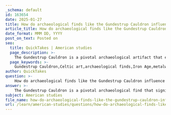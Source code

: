 ```yaml
---
_schema: default
id: 163654
date: 2025-01-27
title: How do archaeological finds like the Gundestrup Cauldron influence modern interpretations of Celtic art?
article_title: How do archaeological finds like the Gundestrup Cauldron influence modern interpretations of Celtic art?
date_format: MMM DD, YYYY
post_on_text: Posted on
seo:
  title: QuickTakes | American studies
  page_description: >-
    The Gundestrup Cauldron is a pivotal archaeological artifact that enhances modern interpretations of Celtic art and culture, showcasing artistic expression, spiritual insights, cultural exchanges, and the reconstruction of Celtic identity.
  page_keywords: >-
    Gundestrup Cauldron,Celtic art,archaeological finds,Iron Age,metalwork,religious insights,Interpretatio Romana,cultural exchange,Celtic identity,artistic expression
author: QuickTakes
question: >-
    How do archaeological finds like the Gundestrup Cauldron influence modern interpretations of Celtic art?
answer: >-
    The Gundestrup Cauldron is a pivotal archaeological find that significantly influences modern interpretations of Celtic art and culture. Discovered in Denmark and dating back to the late Iron Age, this cauldron is adorned with intricate reliefs that depict various Celtic deities, animals, and ritual scenes. Its craftsmanship reflects a high level of artistry and skill in Celtic metalwork, which is often inspired by natural forms.\n\n1. **Artistic Expression**: The cauldron's elaborate designs showcase the Celts' artistic capabilities and their aesthetic values. The intricate motifs, including curvilinear patterns and depictions of both human and animal figures, highlight a distinctive style that is characteristic of Celtic art. This has led scholars to appreciate the complexity and sophistication of Celtic artistic traditions, challenging earlier perceptions that viewed Celtic art as simplistic or barbaric.\n\n2. **Cultural and Religious Insights**: The reliefs on the Gundestrup Cauldron provide valuable insights into the spiritual beliefs and practices of the Celts. The depictions of deities and nature motifs suggest a profound reverence for the natural world, indicating that the Celts viewed their environment as imbued with spiritual significance. This connection to nature is a recurring theme in Celtic culture, and the cauldron serves as a tangible representation of this relationship.\n\n3. **Interpretatio Romana**: The cauldron also plays a role in understanding the concept of Interpretatio Romana, where Roman authors interpreted Celtic deities and practices through a Roman lens. This has implications for how modern scholars approach the study of Celtic religion and art, as they must navigate the biases and perspectives of classical sources while interpreting archaeological evidence.\n\n4. **Cultural Exchange**: The Gundestrup Cauldron reflects the cultural exchanges that occurred between the Celts and neighboring civilizations, particularly through trade networks. The motifs found on the cauldron show influences from other cultures, suggesting that Celtic art was not developed in isolation but was part of a broader artistic dialogue.\n\n5. **Reconstruction of Celtic Identity**: As one of the few surviving artifacts from the Celtic world, the Gundestrup Cauldron is crucial for reconstructing aspects of Celtic identity. It provides a physical link to a culture that left no written records, allowing modern scholars to piece together the beliefs, practices, and artistic expressions of the Celts.\n\nIn summary, the Gundestrup Cauldron is not just an artifact; it is a key to understanding the complexities of Celtic art, religion, and identity. Its detailed craftsmanship and rich iconography continue to inspire and inform modern interpretations of Celtic culture, emphasizing the importance of archaeological finds in reconstructing historical narratives.
subject: American studies
file_name: how-do-archaeological-finds-like-the-gundestrup-cauldron-influence-modern-interpretations-of-celtic-art.md
url: /learn/american-studies/questions/how-do-archaeological-finds-like-the-gundestrup-cauldron-influence-modern-interpretations-of-celtic-art
---
```


&nbsp;